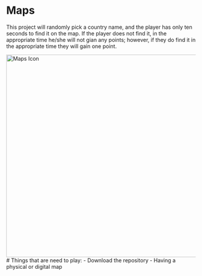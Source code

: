 # Maps

This project will randomly pick a country name, and the player has only ten seconds to find it on the map. If the player does not find it, in the appropriate time he/she will not gian any points; however, if they do find it in the appropriate time they will gain one point. 

<img width="540" alt="Maps Icon" src="https://user-images.githubusercontent.com/80181145/128065635-87a05fed-d0af-4547-b553-bc9f2389d9a2.png">
# Things that are need to play:
- Download the repository
- Having a physical or digital map







